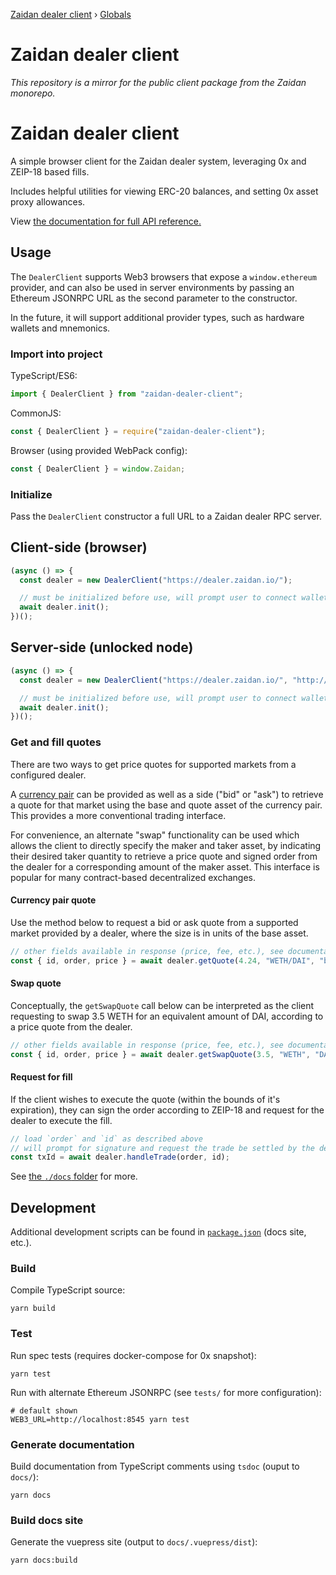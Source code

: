 [Zaidan dealer client](README.md) › [Globals](globals.md)

# Zaidan dealer client

_This repository is a mirror for the public client package from the Zaidan monorepo._

# Zaidan dealer client

A simple browser client for the Zaidan dealer system, leveraging 0x and ZEIP-18 based fills.

Includes helpful utilities for viewing ERC-20 balances, and setting 0x asset proxy allowances.

View [the documentation for full API reference.](./docs/classes/dealerclient.md)

## Usage

The `DealerClient` supports Web3 browsers that expose a `window.ethereum` provider, and can also be used in server environments by passing an Ethereum JSONRPC URL as the second parameter to the constructor.

In the future, it will support additional provider types, such as hardware wallets and mnemonics.

### Import into project
TypeScript/ES6:
```ts
import { DealerClient } from "zaidan-dealer-client";
```

CommonJS:
```js
const { DealerClient } = require("zaidan-dealer-client");
```

Browser (using provided WebPack config):
```js
const { DealerClient } = window.Zaidan;
```

### Initialize
Pass the `DealerClient` constructor a full URL to a Zaidan dealer RPC server.

## Client-side (browser)
```typescript
(async () => {
  const dealer = new DealerClient("https://dealer.zaidan.io/");

  // must be initialized before use, will prompt user to connect wallet
  await dealer.init();
})();
```

## Server-side (unlocked node)
```typescript
(async () => {
  const dealer = new DealerClient("https://dealer.zaidan.io/", "http://localhost:8545");

  // must be initialized before use, will prompt user to connect wallet
  await dealer.init();
})();
```

### Get and fill quotes

There are two ways to get price quotes for supported markets from a configured dealer.

A [currency pair](https://en.wikipedia.org/wiki/Currency_pair) can be provided as well as a side ("bid" or "ask") to retrieve a quote for that market using the base and quote asset of the currency pair. This provides a more conventional trading interface.

For convenience, an alternate "swap" functionality can be used which allows the client to directly specify the maker and taker asset, by indicating their desired taker quantity to retrieve a price quote and signed order from the dealer for a corresponding amount of the maker asset. This interface is popular for many contract-based decentralized exchanges.

#### Currency pair quote
Use the method below to request a bid or ask quote from a supported market provided by a dealer, where the size is in units of the base asset.

```typescript
// other fields available in response (price, fee, etc.), see documentation
const { id, order, price } = await dealer.getQuote(4.24, "WETH/DAI", "bid");
```

#### Swap quote

Conceptually, the `getSwapQuote` call below can be interpreted as the client requesting to swap 3.5 WETH for an equivalent amount of DAI, according to a price quote from the dealer.

```typescript
// other fields available in response (price, fee, etc.), see documentation
const { id, order, price } = await dealer.getSwapQuote(3.5, "WETH", "DAI");
```

#### Request for fill
If the client wishes to execute the quote (within the bounds of it's expiration), they can sign the order according to ZEIP-18 and request for the dealer to execute the fill.

```typescript
// load `order` and `id` as described above
// will prompt for signature and request the trade be settled by the dealer
const txId = await dealer.handleTrade(order, id);
```

See [the `./docs` folder](./docs) for more.

## Development

Additional development scripts can be found in [`package.json`](./package.json) (docs site, etc.).

### Build

Compile TypeScript source:

```
yarn build
```

### Test

Run spec tests (requires docker-compose for 0x snapshot):

```
yarn test
```

Run with alternate Ethereum JSONRPC (see `tests/` for more configuration):

```shell
# default shown
WEB3_URL=http://localhost:8545 yarn test
```

### Generate documentation

Build documentation from TypeScript comments using `tsdoc` (ouput to `docs/`):

```
yarn docs
```

### Build docs site

Generate the vuepress site (output to `docs/.vuepress/dist`):

```
yarn docs:build
```
